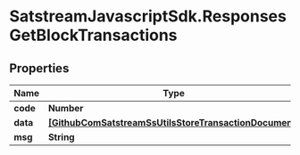 # SatstreamJavascriptSdk.ResponsesGetBlockTransactions

## Properties
Name | Type | Description | Notes
------------ | ------------- | ------------- | -------------
**code** | **Number** |  | [optional] 
**data** | [**[GithubComSatstreamSsUtilsStoreTransactionDocument]**](GithubComSatstreamSsUtilsStoreTransactionDocument.md) |  | [optional] 
**msg** | **String** |  | [optional] 
